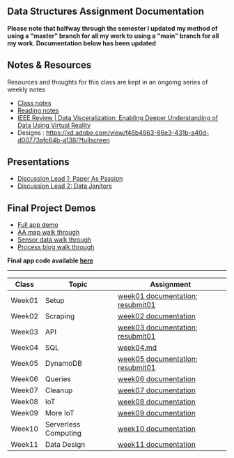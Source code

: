 ## Data Structures Assignment Documentation

**Please note that halfway through the semester I updated my method of using a "master" branch for all my work to using a "main" branch for all my work. Documentation below has been updated**  




## Notes & Resources
Resources and thoughts for this class are kept in an ongoing series of weekly notes

- [Class notes](https://docs.google.com/document/d/1TGFFYZfXPyAZpap8FBsq6vD8KSEmiB03ksjBFRtsUbQ/edit?usp=sharing "Data Structures Fall 2020 Discussions - Shea Molloy")
- [Reading notes](https://docs.google.com/document/d/1E5LFa9ca3eHIMyJJ-Hp2Cqr9vzC6MIaB-KGju7nFn4w/edit?usp=sharing "Data Structures Fall 2020 Readings - Shea Molloy")
- [IEEE Review | Data Visceralization: Enabling Deeper Understanding of Data Using Virtual Reality](https://github.com/papermashea/ds-2020/tree/main/ieee-vis "Data Visceralization Paper")
- Designs : https://xd.adobe.com/view/f46b4963-86e3-431b-a40d-d00773afc64b-a138/?fullscreen  




## Presentations
- [Discussion Lead 1: Paper As Passion](https://docs.google.com/document/d/11zYqZp_TxuLrwfQAd7jegNX4pO5cocWW5BpTvMIuq_M/edit#  "Notes on Notes")
- [Discussion Lead 2: Data Janitors](https://xd.adobe.com/view/f46b4963-86e3-431b-a40d-d00773afc64b-a138/?fullscreen "Data Janitors Overview and Debate")  




## Final Project Demos
- [Full app demo](https://github.com/papermashea/ds-2020/blob/main/finalProject/SheaMolloy_DS2020.mp4 "Full app demo")
- [AA map walk through](https://github.com/papermashea/ds-2020/blob/main/finalProject/1.aaMap_walkthrough.mov "AA map walk through")
- [Sensor data walk through]("https://github.com/papermashea/ds-2020/blob/main/finalProject/2.sensorData_walkthrough.mov" "Sensor data walk through")
- [Process blog walk through](https://github.com/papermashea/ds-2020/blob/main/finalProject/3.processBlog_walkthrough.mov "Process blog walk through")  

**Final app code available [here](https://github.com/papermashea/ds-2020/tree/main/finalProject "Final app code")**  



***

|Class	|Topic	|Assignment	|
|---	|---	|---	|
|Week01	|Setup	|[week01 documentation](https://github.com/papermashea/ds-2020/blob/main/week01/_documentation_Week01.md); [resubmit01](https://github.com/papermashea/ds-2020/blob/main/week01/week01b.js)	|
|Week02	|Scraping	|[week02 documentation](https://github.com/papermashea/ds-2020/blob/main/week02/week02-Documentation.md)   	|
|Week03	|API	|[week03 documentation](https://github.com/papermashea/ds-2020/blob/main/week03/_documentation_Week03.md); [resubmit01](https://github.com/papermashea/ds-2020/blob/main/week03/week03b.js)   	|
|Week04	|SQL	|[week04.md](https://github.com/papermashea/ds-2020/blob/main/week04/_documentation_Week04.md)   	|
|Week05	|DynamoDB	|[week05 documentation](https://github.com/papermashea/ds-2020/blob/main/week05/_documentation_Week05.md); [resubmit01](https://github.com/papermashea/ds-2020/blob/main/week05/week05b.js)   	|
|Week06	|Queries	|[week06 documentation](https://github.com/papermashea/ds-2020/blob/main/week06/_documentation_Week06.md)   	|
|Week07	|Cleanup	|[week07 documentation](https://github.com/papermashea/ds-2020/blob/main/week07/_documentation_Week07.md)	|
|Week08	|IoT	|[week08 documentation](https://github.com/papermashea/ds-2020/blob/main/week08/_documentation_Week08.md)	|
|Week09 |More IoT |[week09 documentation](https://github.com/papermashea/ds-2020/blob/main/week09/_documentation_Week09.md) |
|Week10 |Serverless Computing |[week10 documentation](https://github.com/papermashea/ds-2020/blob/main/week10/_documentation_Week10.md) |
|Week11 |Data Design   	|[week11 documentation](https://github.com/papermashea/ds-2020/blob/main/week11/_documentation_Week11.md)   	|
